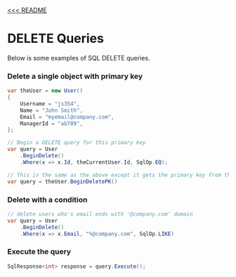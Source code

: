 [<<< README](../README.md)

# DELETE Queries
Below is some examples of SQL DELETE queries.

### Delete a single object with primary key
```C#
var theUser = new User()
{
    Username = "js354",
    Name = "John Smith",
    Email = "myemail@company.com",
    ManagerId = "ab789",
};

// Begin a DELETE query for this primary key
var query = User
    .BeginDelete()
    .Where(x => x.Id, theCurrentUser.Id, SqlOp.EQ);

// This is the same as the above except it gets the primary key from the object
var query = theUser.BeginDeletePK()
```

### Delete with a condition
```C#
// delete users who's email ends with '@company.com' domain
var query = User
    .BeginDelete()
    .Where(x => x.Email, "%@company.com", SqlOp.LIKE)
```

### Execute the query
```C#
SqlResponse<int> response = query.Execute();
```